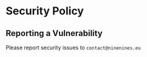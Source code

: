 # Security Policy

## Reporting a Vulnerability

Please report security issues to `contact@ninenines.eu`